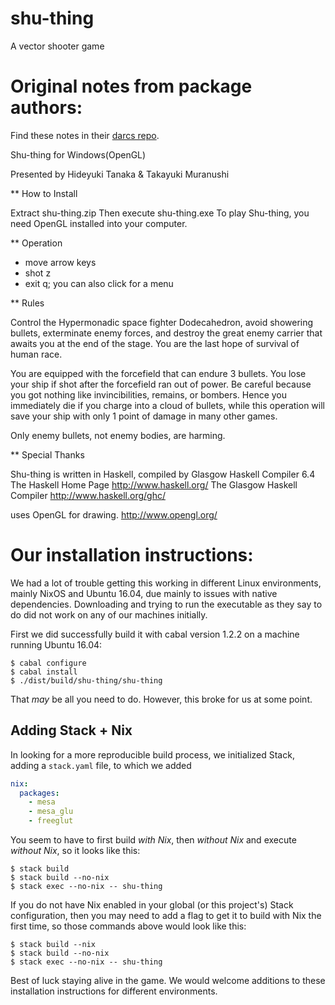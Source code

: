 shu-thing
=========
A vector shooter game

# Original notes from package authors:
Find these notes in their [darcs repo](https://archives.haskell.org/code.haskell.org/shu-thing/).

Shu-thing for Windows(OpenGL)

Presented by Hideyuki Tanaka & Takayuki Muranushi

**  How to Install

  Extract shu-thing.zip
  Then execute shu-thing.exe
  To play Shu-thing, you need OpenGL installed
  into your computer.

**  Operation

  - move arrow keys
  - shot z
  - exit q; you can also click for a menu

**  Rules

  Control the Hypermonadic space fighter Dodecahedron,
  avoid showering bullets, exterminate enemy forces,
  and destroy the great enemy carrier that awaits you
  at the end of the stage. You are the last hope of survival
  of human race.

  You are equipped with the forcefield that can endure
  3 bullets. You lose your ship if shot after the forcefield
  ran out of power. Be careful because you got nothing like
  invincibilities, remains, or bombers. Hence you immediately
  die if you charge into a cloud of bullets, while this
  operation will save your ship with only 1 point of damage
  in many other games.

  Only enemy bullets, not enemy bodies, are harming.

**  Special Thanks

  Shu-thing is written in Haskell, compiled by Glasgow Haskell Compiler 6.4
    The Haskell Home Page
    http://www.haskell.org/
    The Glasgow Haskell Compiler
    http://www.haskell.org/ghc/

  uses OpenGL for drawing.
    http://www.opengl.org/

# Our installation instructions:

We had a lot of trouble getting this working in different Linux environments, mainly NixOS and Ubuntu 16.04, due mainly to issues with native dependencies. Downloading and trying to run the executable as they say to do did not work on any of our machines initially.

First we did successfully build it with cabal version 1.2.2 on a machine running Ubuntu 16.04:

```shell
$ cabal configure
$ cabal install
$ ./dist/build/shu-thing/shu-thing
```

That *may* be all you need to do. However, this broke for us at some point.

## Adding Stack + Nix

In looking for a more reproducible build process, we initialized Stack, adding a `stack.yaml` file, to which we added

```yaml
nix:
  packages:
    - mesa
    - mesa_glu
    - freeglut
```

You seem to have to first build *with Nix*, then *without Nix* and execute *without Nix*, so it looks like this:

```shell
$ stack build
$ stack build --no-nix
$ stack exec --no-nix -- shu-thing
```

If you do not have Nix enabled in your global (or this project's) Stack configuration, then you may need to add a flag to get it to build with Nix the first time, so those commands above would look like this:

```shell
$ stack build --nix
$ stack build --no-nix
$ stack exec --no-nix -- shu-thing
```

Best of luck staying alive in the game. We would welcome additions to these installation instructions for different environments.
